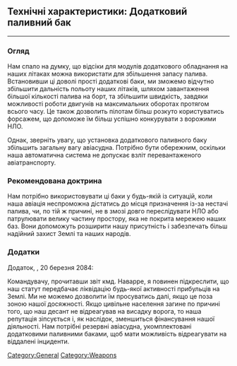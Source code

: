 ## Технічні характеристики: Додатковий паливний бак

------------------------------------------------------------------------

### Огляд

Нам спало на думку, що відсіки для модулів додаткового обладнання на
наших літаках можна використати для збільшення запасу палива.
Встановивши ці доволі прості додаткові баки, ми зможемо відчутно
збільшити дальність польоту наших літаків, шляхом завантаження більшої
кількості палива на борт, та збільшити швидкість, завдяки можливості
роботи двигунів на максимальних оборотах протягом всього часу. Це також
дозволить пілотам більш розкуто користуватись форсажем, що допоможе їм
більш успішно конкурувати з ворожими НЛО.

Однак, зверніть увагу, що установка додаткового паливного баку збільшить
загальну вагу авіасудна. Потрібно бути обережним, оскільки наша
автоматична система не допускає взліт перевантаженого авіатранспорту.

### Рекомендована доктрина

Нам потрібно використовувати ці баки у будь-якій із ситуацій, коли наша
авіація неспроможна дістатись до місця призначення із-за нестачі палива,
чи, по тій ж причині, не в змозі довго переслідувати НЛО або патрулювати
велику частину простору, яка не покрита мережею наших баз. Вони
допоможуть розширити нашу присутність і забезпечать більш надійний
захист Землі та наших народів.

### Додатки

Додаток, , 20 березня 2084:

Командувачу, прочитавши звіт кмд. Наварре, я повинен підкреслити, що наш
статут передбачає ліквідацію будь-якої активності прибульців на Землі.
Ми не можемо дозволити їм просуватись далі, якщо це поза зоною нашої
досяжності. Якщо цивільне населення загине по причині того, що наш
десант не відреагував на висадку ворога, то наша репутація зіпсується і,
як наслідок, зменшиться фінансування нашої діяльності. Нам потрібні
резервні авіасудна, укомплектовані додатковими паливними баками, щоб
мати можливість відреагувати на віддалені інциденти.

[Category:General](Category:General "wikilink")
[Category:Weapons](Category:Weapons "wikilink")